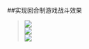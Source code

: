 ##实现回合制游戏战斗效果  

> ![](https://github.com/XINCGer/Cocos2d-X_Tools/blob/master/Cocos2d-x_Demo/TurnBasedFight/Preview1.png)  
![](https://github.com/XINCGer/Cocos2d-X_Tools/blob/master/Cocos2d-x_Demo/TurnBasedFight/Preview2.png)  
![](https://github.com/XINCGer/Cocos2d-X_Tools/blob/master/Cocos2d-x_Demo/TurnBasedFight/Preview3.png)
